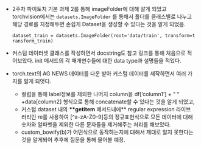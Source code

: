 - 2주차 파이토치 기본 과제 2를 통해 imageFolder에 대해 알게 되었고 torchvision에서는 `datasets.ImageFolder`
를 통해서 폴더를 클래스별로 나누고 해당 경로를 지정해두면 손쉽게 Dataset을 생성할 수 있다는 것을 알게 되었음.
    
    `dataset_train = datasets.ImageFolder(root='data/train', transform=transform_train)`
    
- 커스텀 데이터셋 클래스를 작성하면서 docstring도 참고 링크를 통해 처음으로 적어보았다. init 메서드의 각 매개변수들에 대한 data type과 설명들을 적었다.
- torch.text의 AG NEWS 데이터를 다운 받아 커스텀 데이터를 제작하면서 여러 가지를 알게 되엇다.
    - 컬럼을 통해 label정보를 제외한 나머지 column을 df[’column1’] + “ “  +data[column2] 형식으로 통해 concatenate할 수 있다는 것을 알게 되었고,
    - 커스텀 dataset 내의 __**getitem__ 메서드내에** regular expression 라이브러리인 re를 사용하여 [^a-zA-Z0-9]등의 정규표현식으로 모든 데이터에 대해 숫자와 알파벳을 제외한 다른 문자들을 제거해주는 처리를 해보았다.
    - custom_bowify(b)가 어떤식으로 동작하는지에 대해서 제대로 알지 못한다는 것을 알게되어 추후에 질문을 통해 물어볼 예정.
